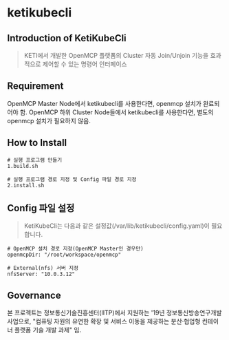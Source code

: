 # ketikubecli

## Introduction of KetiKubeCli

> KETI에서 개발한 OpenMCP 플랫폼의 Cluster 자동 Join/Unjoin 기능을 효과적으로 제어할 수 있는 명령어 인터페이스

## Requirement
OpenMCP Master Node에서 ketikubecli를 사용한다면, openmcp 설치가 완료되어야 함.
OpenMCP 하위 Cluster Node들에서 ketikubecli를 사용한다면, 별도의 openmcp 설치가 필요하지 않음. 


## How to Install
```
# 실행 프로그램 만들기
1.build.sh

# 실행 프로그램 경로 지정 및 Config 파일 경로 지정
2.install.sh
```

## Config 파일 설정

> KetiKubeCli는 다음과 같은 설정값(/var/lib/ketikubecli/config.yaml)이 필요합니다.
```
# OpenMCP 설치 경로 지정(OpenMCP Master인 경우만)
openmcpDir: "/root/workspace/openmcp"

# External(nfs) 서버 지정
nfsServer: "10.0.3.12"
```

## Governance

본 프로젝트는 정보통신기술진흥센터(IITP)에서 지원하는 '19년 정보통신방송연구개발사업으로, "컴퓨팅 자원의 유연한 확장 및 서비스 이동을 제공하는 분산·협업형 컨테이너 플랫폼 기술 개발 과제" 임.
